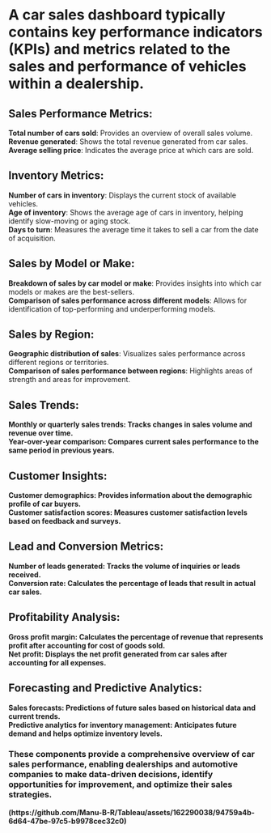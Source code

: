 <h1>A car sales dashboard typically contains key performance indicators (KPIs) and metrics related to the sales and performance of vehicles within a dealership.</h1>
  
<h2>Sales Performance Metrics:</h2>

<a><b>Total number of cars sold</b>: Provides an overview of overall sales volume.</a></br>
<a><b>Revenue generated</b>: Shows the total revenue generated from car sales.</a></br>
<a><b>Average selling price</b>: Indicates the average price at which cars are sold.</a></br>

<h2>Inventory Metrics:</h2>

<a><b>Number of cars in inventory</b>: Displays the current stock of available vehicles.</a></br>
<a><b>Age of inventory</b>: Shows the average age of cars in inventory, helping identify slow-moving or aging stock.</a></br>
<a><b>Days to turn</b>: Measures the average time it takes to sell a car from the date of acquisition.</a></br>

<h2>Sales by Model or Make:</h2>

<a><b>Breakdown of sales by car model or make</b>: Provides insights into which car models or makes are the best-sellers.</a></br>
<a><b>Comparison of sales performance across different models</b>: Allows for identification of top-performing and underperforming models.</a></br>

<h2>Sales by Region:</h2>

<a><b>Geographic distribution of sales</b>: Visualizes sales performance across different regions or territories.</a></br>
<a><b>Comparison of sales performance between regions</b>: Highlights areas of strength and areas for improvement.</a></br>

<h2>Sales Trends:</h2>

<a><b>Monthly or quarterly sales trends<b>: Tracks changes in sales volume and revenue over time.</a></br>
<a><b>Year-over-year comparison<b>: Compares current sales performance to the same period in previous years.</a></br>

<h2>Customer Insights:</h2>

<a><b>Customer demographics</b>: Provides information about the demographic profile of car buyers.</a></br>
<a><b>Customer satisfaction scores</b>: Measures customer satisfaction levels based on feedback and surveys.</a></br>

<h2>Lead and Conversion Metrics:</h2>

<a><b>Number of leads generated</b>: Tracks the volume of inquiries or leads received.</a></br>
<a><b>Conversion rate</b>: Calculates the percentage of leads that result in actual car sales.</a></br>

<h2>Profitability Analysis:</h2>

<a><b>Gross profit margin</b>: Calculates the percentage of revenue that represents profit after accounting for cost of goods sold.</a></br>
<a><b>Net profit</b>: Displays the net profit generated from car sales after accounting for all expenses.</a></br>

<h2>Forecasting and Predictive Analytics:</h2>

<a><b>Sales forecasts</b>: Predictions of future sales based on historical data and current trends.</a></br>
<a><b>Predictive analytics for inventory management</b>: Anticipates future demand and helps optimize inventory levels.</a></br>

<h3>These components provide a comprehensive overview of car sales performance, enabling dealerships and automotive companies to make data-driven decisions, identify opportunities for improvement, and optimize their sales strategies.</h3>
(https://github.com/Manu-B-R/Tableau/assets/162290038/94759a4b-6d64-47be-97c5-b9978cec32c0)
